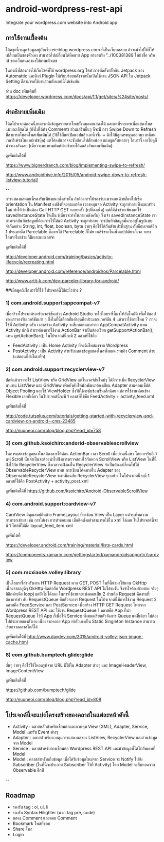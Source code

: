 # android-wordpress-rest-api
Integrate your wordpress.com website into Android app

## การใช้งานเบื้้องต้น

โค้ดชุดนี้จะผูกข้อมูลอยู่กับเว็บ eieiblog.wordpress.com ที่เป็นเว็บทดสอบ ถ้าจะนำไปใช้ก็ให้เปลี่ยนเป็นของตัวเอง สามารถไปเปลี่ยนได้ที่คลาส App ตรงสตริง "../100381386 ให้นำชื่อ หรือ id ของเว็บตนเองมาใส่แทนตัวเลข

ในกรณีที่ต้องการใช้เว็บไซต์ที่ใช้ wordpress.org ให้ทำการตัดตั้งปลั๊กอิน Jetpack ของ Automattic และลิงก์ Plugin ให้เรียบร้อยหลังจากนั้นเปิดใช้งาน JSON API ใน Jetpack Setting ก็สามารถใช้งานร่วมกับแอปนี้ได้เช่นกัน

อ่าน doc เพิ่มเติมที่ https://developer.wordpress.com/docs/api/1.1/get/sites/%24site/posts/

## คำอธิบายเพิ่มเติม

โค้ดโปรเจกต์ตอนนี้สามารถดึงข้อมูลรายการโพสทั้งหมดมาแสดงได้ และกดที่รายการเพื่อแสดงโพสแบบละเอียดได้ (ยังไม่ได้ทำ Comment) ส่วนเสริมอื่นๆ ก็จะมี การ Swipe Down to Refresh ที่สามารถโหลดโพสเพิ่มเติมได้ (วิธีใช้ก็แค่เปิดแอปแล้วเอานิ้วจิ้ม + ดึงให้มีลูกศรหมุนออกมา เหมือนเวลารีเฟรชในแอปเฟซบุ๊ค) แต่โค้ดมันอาจจะซับซ้อนไปสักหน่อย แถมผูกกับหลายๆ ไลบรารี่ เอาไปดูก็น่าจะงงกันเลย (เดี๋ยวจะพยายามพิมพ์คำอธิบายโค้ดแล้วอัพเดทเพิ่มเติม)

ดูเพิ่มเติมได้ที่

https://www.bignerdranch.com/blog/implementing-swipe-to-refresh/

http://www.androidhive.info/2015/05/android-swipe-down-to-refresh-listview-tutorial/

--

การแสดงผลตอนนี้รองรับเพียงแนวตั้งเท่านั้น ถ้าต้องการให้รองรับแนวนอนด้วยก็แค่ไปเซ็ต orientation ใน Manifest แต่สิ่งที่จะตามมาคือ เวลาหมุนจอ Activity จะถูกทำลายทิ้งและสร้างใหม่ ทำให้จำเป็นต้อง Call HTTP GET หลายครั้ง (เปลืองเน็ต) แต่ก็มีตัวช่วยเพียงแค่ใช้ savedInstanceState ให้เป็น (เดี๋ยวจะทำให้ภายหลังครับ) ซึ่งเจ้า savedInstanceState เราสามารถบันทึกข้อมูลที่ต้องการไว้ได้แม้ Activity จะถูกทำลาย การบันทึกข้อมูลนั้นจะอยู่ในรูปแบบจำกัดอย่าง String, int, float, boolean, byte ง่ายๆ คือใช้ได้กับตัวแปรพื้นฐาน กับอ็อบเจกต์อีก 1 ประเภทคือ Parcelable ซึ่งการใช้ Parcelable ก็ไม่ยากเสิร์ชหาในเน็ตแปปเดียวก็เจอ จะหาไลบรารี่มาช่วยก็มีเยอะแยะเลยจ้า

ดูเพิ่มเติมได้ที่

http://developer.android.com/training/basics/activity-lifecycle/recreating.html

http://developer.android.com/reference/android/os/Parcelable.html

http://www.artit-k.com/dev-parceler-library-for-android/

##เมื่อพูดถึงไลบรารี่ที่ใช้ โปรเจกต์นี้ใช้อะไรบ้าง ?

### 1) com.android.support:appcompat-v7

เมื่อสร้างโปรเจกต์รองรับเวอร์ชันเก่าๆ Android Studio จะใส่ไลบรารี่นี้มาให้อัตโนมัติ เพื่อให้แอปของเรารองรับเวอร์ชันเก่า ๆ  ซึ่งในที่นี้เลือกขั้นต่ำสุดคือประมาณเวอร์ชัน 4 แล้วเราใช้ตรงไหน ? เราจะใช้ที่ Activity ครับ เวลาสร้าง Activity จะสืบทอดคลาสจาก AppCompatActivity แทน Activity ปกติ ถ้าเราต้องการใช้งาน ActionBar จำเป็นต้องเรียก getSupportActionBar(); แทน getActionBar();
ในโปรเจกต์นี้จะมี 2 คลาสที่ใช้คือ 
- FeedActivity : เป็น Home Activity ที่จะดึงโพสมาจาก Wordpress
- PostActivity : เป็น Activity สำหรับแสดงข้อมูลของโพสทั้งหมด รวมถึง Comment ด้วย (แต่ตอนนี้ยังไม่เสร็จ)

### 2) com.android.support:recyclerview-v7

ปกติแล้วเราจะใช้ ListView หรือ GridView แต่ในเวอร์ชันใหม่ๆ ได้มีการเพิ่ม RecyclerView มาแทน ListView และ GridView เพื่อบังคับให้นักพัฒนาต้องเขียน Adapter ตามคอนเซ็ปต์ Object Pooling และใช้ ViewHolder ซึ่งวิธีใช้จะซับซ้อนขึ้นเล็กน้อย แต่การใช้งานค่อนข้าง Flexible เลยทีเดียว
ในโปรเจกต์นี้จะมี 1 คลาสที่ใช้คือ FeedActivity + activity_feed.xml

ดูเพิ่มเติมได้ที่

http://code.tutsplus.com/tutorials/getting-started-with-recyclerview-and-cardview-on-android--cms-23465

http://nuuneoi.com/blog/blog.php?read_id=758

### 3) com.github.ksoichiro:andorid-observablescrollview

ในการแสดงข้อมูลของโพสต้องการให้ซ่อน ActionBar เวลา Scroll เพื่ออ่านเนื้อหา โดยการรับอีเว้นท์ Scroll นั้นจำเป็นจะต้องนำไปฝังการตรวจสอบไว้กับพวก ScrollView หรือ ListView ในที่นี้ฝังไว้กับ RecyclerView ซึ่งเวลาจะฝังลงใน RecyclerView จำเป็นต้องเปลี่ยนไปใช้ ObservableRecyclerView แทน การเขียนโค้ดภายใน Adapter ของ ObservableRecyclerView จะเหมือนกับ RecyclerView ทุกอย่าง
ในโปรเจกต์นี้จะมี 1 คลาสที่ใช้คือ PostActivity + activity_post.xml

ดูเพิ่มเติมได้ที่ https://github.com/ksoichiro/Android-ObservableScrollView

### 4) com.android.support:cardview-v7

CardView มีคุณสมบัติคล้าย FrameLayout ที่จะซ้อน View เป็น Layer แต่จะเพิ่มความสามารถเข้ามา เช่น การใส่เงา การทำขอบมน เมื่อติดตั้งแล้วสามารถใช้ใน xml ได้เลย
ในโปรเจกต์นี้จะมี 1 ไฟล์ที่ใช้คือ layout_feed_item.xml

ดูเพิ่มได้ที่ 

https://developer.android.com/training/material/lists-cards.html

https://components.xamarin.com/gettingstarted/xamandroidsupportv7cardview

### 5) com.mcxiaoke.volley:library

เป็นไลบรารี่สำหรับงาน HTTP Request พวก GET, POST ในที่นี้นำมาใช้แทน OkHttp เนื่องจากอยู่ดีๆ OkHttp ติดต่อกับ Wordpress REST API ไม่ได้ซะงั้น จึงจำใจต้องย้ายค่าย จริงๆ มีอีกค่ายคือ loopj แต่ยังไม่ได้ลอง ในการใช้งานจะแบ่งออกเป็น 2 ส่วนคือ Request คืองานที่ต้องการทำ กับ RequestQueue คือตัวจะการ Request
ในโปรเจกต์นี้มีการใช้งาน Request 2 คลาสคือ FeedService และ PostService เพื่อสร้าง HTTP GET Request โพสจาก Wordpress REST API และ ใช้งาน RequestQueue 1 คลาสคือ App ที่นำ RequestQueue ไว้ที่ App ก็เพื่อให้ Service ทั้งหมดเรียกตัวจัดการ Queue แค่ที่เดียว ไม่ต้องไปประกาศของตัวเอง เนื่องจากคลาส App ทำตัวเองเป็น Static Singleton Instance สามารถเรียกจากคลาสใดก็ได้

ดูเพิ่มเติมได้ที่ http://www.daydev.com/2015/android-volley-json-image-cache.html

### 6) com.github.bumptech.glide:glide

สั้นๆ ง่ายๆ คือไว้ใช้โหลดรูปจาก URL มีใช้ใน Adapter ต่างๆ และ ImageHeaderView, ImageContentView

ดูเพิ่มเติมได้ที่

https://github.com/bumptech/glide

http://nuuneoi.com/blog/blog.php?read_id=808

## โปรเจกต์นี้จะแบ่งโครงสร้างของคลาสในแต่ละหน้าดังนี้

-	Activity : คลาสหลักสำหรับเชื่อมต่อและควบคุม View (XML), Adapter, Service, Model และรับ Event ต่างๆ 
-	Adapter : คลาสสำหรับควบคุมการแสดงผลของ ListView, RecyclerView และอ่านข้อมูลจาก Model
-	Service : คลาสสำหรับการเชื่อมต่อ Wordpress REST API และนำข้อมูลที่ได้ไปอัพเดทที่ Model
-	Model : คลาสสำหรับเก็บข้อมูล เมื่อได้รับข้อมูลใหม่จาก Service จะ Notify ไปยัง Subscriber (ในที่นี้จะประกาศ Subscriber ไว้ที่ Activity) โดย Model จะสืบทอดจาก Observable อีกที

--
## Roadmap

- รองรับ tag : ol, ul, li
- รองรับ Syntax Hilighter (พวก tag pre, code)
- แสดง Comment และตอบ Comment
- Bookmark โพสที่ชอบ
- Share โพส
- Login
